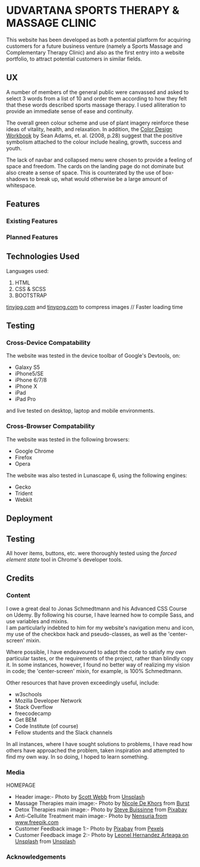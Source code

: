 <h1>UDVARTANA SPORTS THERAPY & MASSAGE CLINIC</h1>
<p>
    This website has been developed as both a potential platform for acquiring customers for a future business venture
    (namely a Sports Massage and Complementary Therapy Clinic) and also as the first entry into a website portfolio, to
    attract potential customers in similar fields.
</p>


<h2>UX</h2>
<p>
    A number of members of the general public were canvassed and asked to select 3 words from a list of 10
    and order them according to how they felt that these words described sports massage therapy.
    I used alliteration to provide an immediate sense of ease and continuity.
</p>
<p>
    The overall green colour scheme and use of plant imagery reinforce these ideas of vitality, health,
    and relaxation.  In addition, the <a href="https://www.amazon.com/Color-Design-Workbook-World-Graphic/dp/1592534333">Color Design Workbook</a> by Sean Adams, et. al.
    (2008, p.28) suggest that the positive symbolism attached to the colour include healing, growth, success and youth.
</p>
<p>
    The lack of navbar and collapsed menu were chosen to provide a feeling of space and freedom.  The cards on the landing page do not dominate but also create a sense
    of space. This is counterated by the use of box-shadows to break up, what would otherwise be a large amount of whitespace.
</p>

<h2>Features</h2>

<h3>Existing Features</h3>

<h3>Planned Features</h3>

<h2>Technologies Used</h2>

Languages used:
1.  HTML
2.  CSS & SCSS
3.  BOOTSTRAP

<a href="https://tinyjpg.com/" target="_blank">tinyjpg.com</a> and
<a href="https://tinypng.com/" target="_blank">tinypng.com</a> to compress images // Faster loading time

<h2>Testing</h2>
<h3>Cross-Device Compatability</h3>
<p>The website was tested in the device toolbar of Google's Devtools, on:
    <ul>
        <li>Galaxy S5</li>
        <li>iPhone5/SE</li>
        <li>iPhone 6/7/8</li>
        <li>iPhone X</li>
        <li>iPad</li>
        <li>iPad Pro</li>
    </ul>
    and live tested on desktop, laptop and mobile environments.
</p>

<h3>Cross-Browser Compatability</h3>
<p>The website was tested in the following browsers:
    <ul>
        <li>Google Chrome</li>
        <li>Firefox</li>
        <li>Opera</li>
    </ul>
</p>

<p>The website was also tested in Lunascape 6, using the following engines:
    <ul>
        <li>Gecko</li>
        <li>Trident</li>
        <li>Webkit</li>
    </ul>
</p>

<h2>Deployment</h2>

<h2>Testing</h2>

All hover items, buttons, etc. were thoroughly tested using the *forced element state* tool in
Chrome's developer tools.

<h2>Credits</h2>

<h3>Content</h3>
<p>
    I owe a great deal to Jonas Schmedtmann and his Advanced CSS Course on Udemy.
    By following his course, I have learned how to compile Sass, and use variables and mixins.</br>
    I am particularly indebted to him for my website's navigation menu and icon, my use of the 
    checkbox hack and pseudo-classes, as well as the 'center-screen' mixin.
</p>
<p>
    Where possible, I have endeavoured to adapt the code to satisfy my own particular tastes, or the requirements of the project,
    rather than blindly copy it.  In some instances, however, I found no better way of realizing my vision
    in code; the 'center-screen' mixin, for example, is 100% Schmedtmann.
</p>
<p>
    Other resources that have proven exceedingly useful, include:
    <ul>
        <li>w3schools</li>
        <li>Mozilla Developer Network</li>
        <li>Stack Overflow</li>
        <li>freecodecamp</li>
        <li>Get BEM</li>
        <li>Code Institute (of course)</li>
        <li>Fellow students and the Slack channels</li>
    </ul>
</p>
<p>
    In all instances, where I have sought solutions to problems, I have read how others have approached the problem,
    taken inspiration and attempted to find my own way.  In so doing, I hoped to learn something.
</p>

<h3>Media</h3>

<!-- Favicon created at <a href="https://favicon.io/favicon-converter/">favicon.io</a> -->


HOMEPAGE
<ul>

<li>
    Header image:- 
    Photo by <a href="https://unsplash.com/@scottwebb" target="_blank">Scott Webb</a> 
    from <a href="https://unsplash.com/photos/hDyO6rr3kqk" target="_blank">Unsplash</a>
</li>

<li>
    Massage Therapies main image:- 
    Photo by <a href="https://burst.shopify.com/@ndekhors?utm_campaign=photo_credit&amp;utm_content=Free+Female+Relaxing+At+Spa+Image%3A+Stunning+Photography&amp;utm_medium=referral&amp;utm_source=credit" target="_blank">Nicole De Khors</a> 
    from <a href="https://burst.shopify.com/spa?utm_campaign=photo_credit&amp;utm_content=Free+Female+Relaxing+At+Spa+Image%3A+Stunning+Photography&amp;utm_medium=referral&amp;utm_source=credit" target="_blank">Burst</a>
</li>

<li>
    Detox Therapies main image:- 
    Photo by <a href="https://pixabay.com/users/stevepb-282134/" target="_blank">Steve Buissinne</a>
    from <a href="https://pixabay.com/photos/honey-sweet-syrup-organic-golden-1006972/" target="_blank">Pixabay</a>
</li>

<li>
    Anti-Cellulite Treatment main image:- 
    Photo by <a href="https://www.freepik.com/nensuria" target="_blank">Nensuria 
    from <a href="https://www.freepik.com/free-photos-vectors/people" target="_blank">www.freepik.com</a>
</li>

<li> 
    Customer Feedback image 1:-
    Photo by <a href="https://www.pexels.com/@pixabay" target="_blank">Pixabay</a> 
    from <a href="https://www.pexels.com/photo/smiling-woman-wearing-black-shirt-and-pink-button-up-blazer-157741/" target="_blank">Pexels</a>
</li>

<li>
    Customer Feedback image 2:- 
    Photo by <a href="https://unsplash.com/@ldhai" target="_blank">Leonel Hernandez Arteaga on Unsplash</a>
    from <a href="https://unsplash.com/photos/jns8BPueAgU" target="_blank">Unsplash</a>
</li>
</ul>

<!-- 
About Us Background Image
Photo by <a href="https://unsplash.com/@pgreen1983">Paul Green on Unsplash</a>
from <a href="https://unsplash.com/photos/5lRxNLHfZOY">Unsplash</a>

About Us image 1
Photo by <a href="https://unsplash.com/@betoframe">Humberto Chavez</a> 
from <a href="https://unsplash.com/photos/FVh_yqLR9eA">Unsplash</a>





THERAPIES PAGE
Background image
Photo by <a href="https://burst.shopify.com/@matthew_henry?utm_campaign=photo_credit&amp;utm_content=Browse+Free+HD+Images+of+Flat+Lay+Of+Autumn+Leaves+Changing+Color&amp;utm_medium=referral&amp;utm_source=credit">Matthew Henry</a> from <a href="https://burst.shopify.com/leaves?utm_campaign=photo_credit&amp;utm_content=Browse+Free+HD+Images+of+Flat+Lay+Of+Autumn+Leaves+Changing+Color&amp;utm_medium=referral&amp;utm_source=credit">Burst</a> -->


<h3>Acknowledgements</h3>
